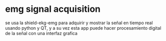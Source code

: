 # emg signal acquisition
se usa la shield-ekg-emg para adquirir y mostrar la señal en tiempo real usando python y QT, y a su vez esta app puede hacer procesamiento digital de la señal con una interfaz grafica
